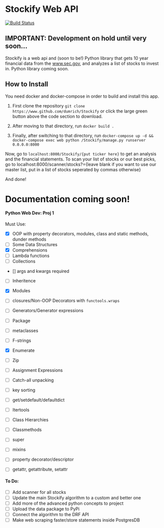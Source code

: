 # Stockify Web API
[![Build Status](https://travis-ci.com/dumrich/Stockify.svg?token=zTi4VzdoZNq1JFVnvzyd&branch=master)](https://travis-ci.com/dumrich/Stockify)

## **IMPORTANT**: Development on hold until very soon...


Stockify is a web api and (soon to be!) Python library that gets 10 year financial data from the www.sec.gov, and analyzes a list of stocks to invest in.  Python library coming soon.

## How to Install
You need docker and docker-compose in order to build and install this app.

1. First clone the repository
`git clone https://www.github.com/dumrich/Stockify` or click the large green button above the code section to download.

2. After moving to that directory, run `docker build .`

3. Finally, after switching to that directory, run `docker-compose up -d && docker-compose exec web python /Stockify/manage.py runserver 0.0.0.0:8000`

Now, go to `localhost:8000/Stockify/{put ticker here}` to get an analysis and the financial statements.  To scan your list of stocks or our best picks, go to localhost:8000/scanner/stocks?={leave blank if you want to use our master list, put in a list of stocks seperated by commas otherwise}

And done!

# Documentation coming soon!



#### Python Web Dev: Proj 1
Must Use:

- [x] OOP with property decorators, modules, class and static methods, dunder methods
- [ ] Some Data Structures
- [x] Comprehensions
- [ ] Lambda functions
- [ ] Collections
- [] args and kwargs required
- [ ] Inheritence
- [x] Modules
- [ ] closures/Non-OOP Decorators with `functools.wraps`
- [ ] Generators/Generator expressions
- [ ] Package
- [ ] metaclasses
- [ ] F-strings
- [x] Enumerate
- [ ] Zip
- [ ] Assignment Expressions
- [ ] Catch-all unpacking
- [ ] key sorting
- [ ] get/setdefault/defaultdict
- [ ] Itertools
- [ ] Class Hierarchies
- [ ] Classmethods
- [ ] super
- [ ] mixins
- [ ] property decorator/descriptor
- [ ] getattr, getattribute, setattr



#### To Do:
- [ ] Add scanner for all stocks
- [ ] Update the main Stockify algorithm to a custom and better one
- [ ] Add more of the advanced python concepts to project
- [ ] Upload the data package to PyPi
- [ ] Connect the algorithm to the DRF API
- [ ] Make web scraping faster/store statements inside PostgresDB
